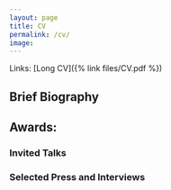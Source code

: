 ```yaml
---
layout: page
title: CV
permalink: /cv/
image: 
---
```


Links: [Long CV]({% link files/CV.pdf %})

## Brief Biography


## Awards:

### Invited Talks


### Selected Press and Interviews
